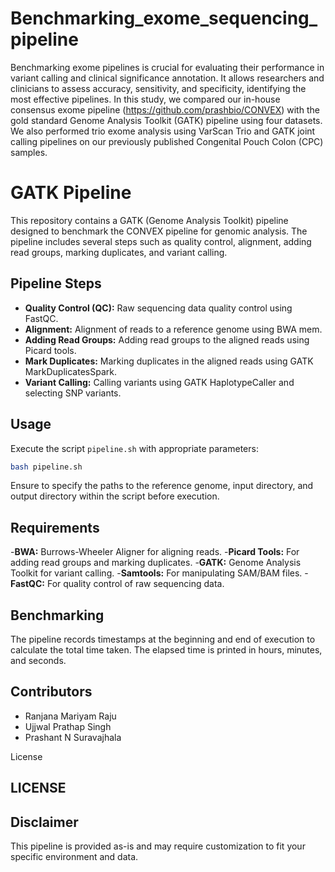 # Benchmarking_exome_sequencing_pipeline

Benchmarking exome pipelines is crucial for evaluating their performance in variant calling and clinical significance annotation. It allows researchers and clinicians to assess accuracy, sensitivity, and specificity, identifying the most effective pipelines. In this study, we compared our in-house consensus exome pipeline (https://github.com/prashbio/CONVEX) with the gold standard Genome Analysis Toolkit (GATK) pipeline using four datasets.  We also performed trio exome analysis using VarScan Trio and GATK joint calling pipelines on our previously published Congenital Pouch Colon (CPC) samples.

# GATK Pipeline
This repository contains a GATK (Genome Analysis Toolkit) pipeline designed to benchmark the CONVEX pipeline for genomic analysis. The pipeline includes several steps such as quality control, alignment, adding read groups, marking duplicates, and variant calling.

## Pipeline Steps

- **Quality Control (QC):** Raw sequencing data quality control using FastQC.
- **Alignment:** Alignment of reads to a reference genome using BWA mem.
- **Adding Read Groups:** Adding read groups to the aligned reads using Picard tools.
- **Mark Duplicates:** Marking duplicates in the aligned reads using GATK MarkDuplicatesSpark.
- **Variant Calling:** Calling variants using GATK HaplotypeCaller and selecting SNP variants.

## Usage

Execute the script `pipeline.sh` with appropriate parameters:

```bash
bash pipeline.sh
```

Ensure to specify the paths to the reference genome, input directory, and output directory within the script before execution.

## Requirements

-**BWA:** Burrows-Wheeler Aligner for aligning reads.
-**Picard Tools:** For adding read groups and marking duplicates.
-**GATK:** Genome Analysis Toolkit for variant calling.
-**Samtools:** For manipulating SAM/BAM files.
-**FastQC:** For quality control of raw sequencing data.

## Benchmarking

The pipeline records timestamps at the beginning and end of execution to calculate the total time taken. The elapsed time is printed in hours, minutes, and seconds.

## Contributors

- Ranjana Mariyam Raju
- Ujjwal Prathap Singh
- Prashant N Suravajhala

License

## LICENSE


## Disclaimer
This pipeline is provided as-is and may require customization to fit your specific environment and data. 
